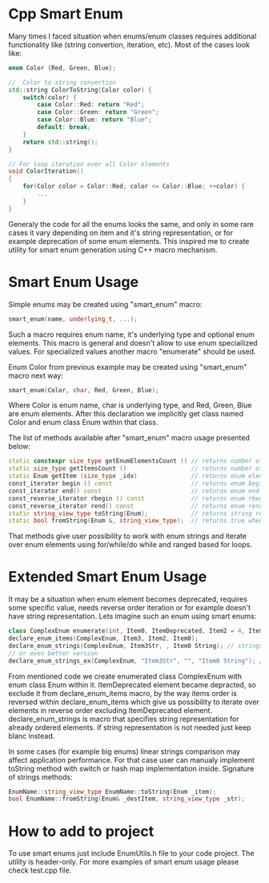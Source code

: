 # Cpp Smart Enum

Many times I faced situation when enums/enum classes requires additional functionality like (string convertion, iteration, etc). Most of the cases look like:
```cpp
enum Color {Red, Green, Blue};

//  Color to string convertion
std::string ColorToString(Color color) {
    switch(color) {
        case Color::Red: return "Red";
        case Color::Green: return "Green";
        case Color::Blue: return "Blue";
        default: break;
    }
    return std::string();
}

// For loop iteration over all Color elements
void ColorIteration()
{
    for(Color color = Color::Red; color <= Color::Blue; ++color) {
        ...
    }
}
```

Generaly the code for all the enums looks the same, and only in some rare cases it vary depending on item and it's string representation, or for example deprecation of some enum elements.
This inspired me to create utility for smart enum generation using C++ macro mechanism.

# Smart Enum Usage

Simple enums may be created using "smart_enum" macro:
```cpp
smart_enum(name, underlying_t, ...);
```
Such a macro requires enum name, it's underlying type and optional enum elements. This macro is general
and doesn't allow to use enum speciailized values. For specialized values another macro "enumerate" should be used.

Enum Color from previous example may be created using "smart_enum" macro next way:
```cpp
smart_enum(Color, char, Red, Green, Blue);
```
Where Color is enum name, char is underlying type, and Red, Green, Blue are enum elements. After this declaration we implicitly get class named Color and enum class Enum within that class. 

The list of methods available after "smart_enum" macro usage presented below:
```cpp
static constexpr size_type getEnumElementsCount () // returns number of enum elements
static size_type getItemsCount ()                  // returns number of active enum items
static Enum getItem (size_type _idx)               // returns enum element using index
const_iterator begin () const                      // returns enum begin iterator
const_iterator end() const                         // returns enum end iterator
const_reverse_iterator rbegin () const             // returns enum rbegin iterator
const_reverse_iterator rend() const                // returns enum rend iterator
static string_view_type toString(Enum);            // returns string representation of given element
static bool fromString(Enum &, string_view_type);  // returns true when possible to create enum from str
```

That methods give user possibility to work with enum strings and iterate over enum elements using for/while/do while and ranged based for loops.


# Extended Smart Enum Usage

It may be a situation when enum element becomes deprecated, requires some specific value, needs reverse order iteration or for example doesn't have string representation. Lets imagine such an enum using smart enums:

```cpp
class ComplexEnum enumerate(int, Item0, ItemDeprecated, Item2 = 4, Item3 = 99);
declare_enum_items(ComplexEnum, Item3, Item2, Item0);
declare_enum_strings(ComplexEnum, Item3Str, , Item0 String); // strings declaration
// or even better version
declare_enum_strings_ex(ComplexEnum, "Item3Str", "", "Item0 String"); // better strings declaration
```

From mentioned code we create enumerated class ComplexEnum with enum class Enum within it.
ItemDeprecated element became depracted, so exclude it from declare_enum_items macro, by the way items order is reversed within declare_enum_items which give us possibility to iterate over elements in reverse order excluding ItemDeprecated element. declare_enum_strings is macro that specifies string representation for already ordered elements. If string representation is not needed just keep blanc instead.

In some cases (for example big enums) linear strings comparison may affect application performance. For that case user can manualy implement toString method with switch or hash map implementation inside.
Signature of strings methods:
```cpp
EnumName::string_view_type EnumName::toString(Enum _item);
bool EnumName::fromString(Enum& _destItem, string_view_type _str);
```

# How to add to project
To use smart enums just include EnumUtils.h file to your code project. The utility is header-only.
For more examples of smart enum usage please check test.cpp file.


